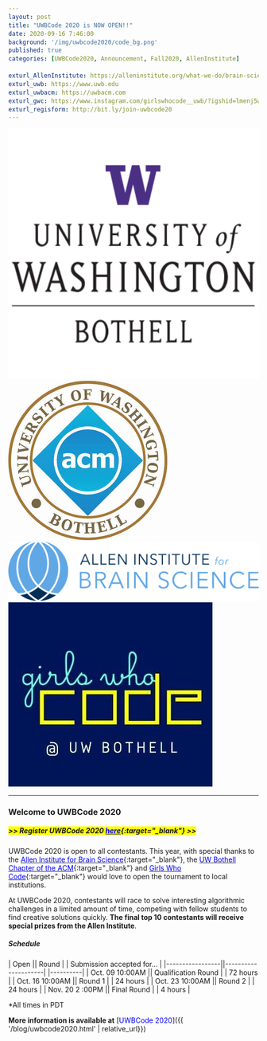 ```yaml
---
layout: post
title: "UWBCode 2020 is NOW OPEN!!"
date: 2020-09-16 7:46:00
background: '/img/uwbcode2020/code_bg.png'
published: true
categories: [UWBCode2020, Announcement, Fall2020, AllenInstitute]

exturl_AllenInstitute: https://alleninstitute.org/what-we-do/brain-science/
exturl_uwb: https://www.uwb.edu
exturl_uwbacm: https://uwbacm.com
exturl_gwc: https://www.instagram.com/girlswhocode__uwb/?igshid=lmenj5wiuyo
exturl_regisform: http://bit.ly/join-uwbcode20
---
```

<div class="d-flex center">
        <a class="align-self-center col-md-2 d-inline-block zoom" target="blank" href="{{page.exturl_uwb%}}">
            <img class="img-fluid" src="/img/uwbcode2020/uwb_logo.png" alt="UWB logo">     
        </a>
        <a class="align-self-center col-md-2 d-inline-block zoom" target="blank" href="{{page.exturl_uwbacm}}">
            <img class="img-fluid" src="/img/uwbcode2020/acm-large-logo.jpg" alt="UWB ACM logo">
        </a>
        <a class="align-self-center col-md-5 col-mt-3 d-inline-block zoom" target="blank" href="{{page.exturl_AllenInstitute}}">
            <img class="img-fluid" src="/img/uwbcode2020/AI_Brain_Science_Logo.png"
                alt="Allen Institute for Brain Science logo">
        </a>
        <a class="align-self-center col-md-2 d-inline-block zoom" target="blank" href="{{page.exturl_gwc}}">
            <img class="img-fluid rounded" src="/img/uwbcode2020/gwc.jpg" alt="Girls Who Code logo">
        </a>
</div>

---

### Welcome to UWBCode 2020

##### <span style="background: yellow"> >> Register UWBCode 2020 [<span style="color: blue">here</span>]({{page.exturl_regisform}}){:target="_blank"} >> </span>

UWBCode 2020 is open to all contestants. This year, with special thanks to the [<span style="color: blue">Allen Institute for Brain Science</span>]({{page.exturl_AllenInstitute}}){:target="_blank"}, the [<span style="color: blue">UW Bothell Chapter of the ACM</span>]({{page.exturl_uwbacm}}){:target="_blank"} and [<span style="color: blue;">Girls Who Code</span>]({{page.exturl_gwc}}){:target="_blank"} would love to open the tournament to local institutions. 

At UWBCode 2020, contestants will race to solve interesting algorithmic challenges in a limited amount of time, competing with fellow students to find creative solutions quickly. **The final top 10 contestants will receive special prizes from the Allen Institute**.

##### Schedule

| Open || Round | | Submission accepted for... |
|-----------------||---------------------| |----------|
| Oct. 09 10:00AM || Qualification Round | | 72 hours |
| Oct. 16 10:00AM || Round 1             | | 24 hours |
| Oct. 23 10:00AM || Round 2             | | 24 hours |
| Nov. 20 2 :00PM || Final Round         | | 4 hours  |

*All times in PDT

**More information is available at** [<span style="color: blue">UWBCode 2020</span>]({{ '/blog/uwbcode2020.html' | relative_url}})






